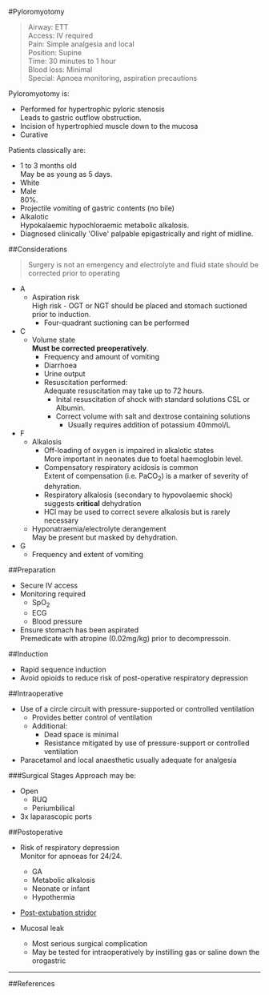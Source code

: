 #Pyloromyotomy
>Airway: ETT <br>
>Access: IV required <br>
>Pain: Simple analgesia and local <br>
>Position: Supine <br>
>Time: 30 minutes to 1 hour <br>
>Blood loss: Minimal <br>
>Special: Apnoea monitoring, aspiration precautions  

Pyloromyotomy is:
* Performed for hypertrophic pyloric stenosis  
Leads to gastric outflow obstruction.
* Incision of hypertrophied muscle down to the mucosa
* Curative

Patients classically are:
* 1 to 3 months old  
May be as young as 5 days.
* White
* Male  
80%.
* Projectile vomiting of gastric contents (no bile)
* Alkalotic  
Hypokalaemic hypochloraemic metabolic alkalosis.
* Diagnosed clinically 
'Olive' palpable epigastrically and right of midline.

##Considerations
> Surgery is not an emergency and electrolyte and fluid state should be corrected prior to operating


* A
	* Aspiration risk  
	High risk - OGT or NGT should be placed and stomach suctioned prior to induction.
		* Four-quadrant suctioning can be performed
* C
	* Volume state  
	**Must be corrected preoperatively**.
		* Frequency and amount of vomiting
		* Diarrhoea
		* Urine output
		* Resuscitation performed:  
		Adequate resuscitation may take up to 72 hours.
			* Inital resuscitation of shock with standard solutions
			CSL or Albumin.
			* Correct volume with salt and dextrose containing solutions  
				* Usually requires addition of potassium 40mmol/L
* F
	* Alkalosis
		* Off-loading of oxygen is impaired in alkalotic states  
		More important in neonates due to foetal haemoglobin level.
		* Compensatory respiratory acidosis is common  
		Extent of compensation (i.e. PaCO<sub>2</sub>) is a marker of severity of dehyration.
		* Respiratory alkalosis (secondary to hypovolaemic shock) suggests **critical** dehydration
		* HCl may be used to correct severe alkalosis but is rarely necessary
	* Hyponatraemia/electrolyte derangement  
	May be present but masked by dehydration.
* G
	* Frequency and extent of vomiting



##Preparation
* Secure IV access
* Monitoring required
	* SpO<sub>2</sub>
	* ECG
	* Blood pressure
* Ensure stomach has been aspirated  
Premedicate with atropine (0.02mg/kg) prior to decompressoin.

##Induction
* Rapid sequence induction
* Avoid opioids to reduce risk of post-operative respiratory depression

##Intraoperative
* Use of a circle circuit with pressure-supported or controlled ventilation
	* Provides better control of ventilation
	* Additional:
		* Dead space is minimal
		* Resistance mitigated by use of pressure-support or controlled ventilation
* Paracetamol and local anaesthetic usually adequate for analgesia

###Surgical Stages
Approach may be:
* Open
	* RUQ
	* Periumbilical
* 3x laparascopic ports


##Postoperative
* Risk of respiratory depression  
Monitor for apnoeas for 24/24.
	* GA
	* Metabolic alkalosis
	* Neonate or infant
	* Hypothermia
* [Post-extubation stridor](/anaesthesia/paeds/considerations.md#stridor)


* Mucosal leak
	* Most serious surgical complication
	* May be tested for intraoperatively by instilling gas or saline down the orogastric

---
##References